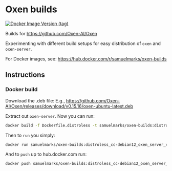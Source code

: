 Oxen builds
===========
[![Docker Image Version (tag)](https://img.shields.io/docker/v/samuelmarks/oxen-builds/distroless_cc-debian12_oxen_server_v0.15.16)](https://hub.docker.com/r/samuelmarks/oxen-builds/tags)

Builds for https://github.com/Oxen-AI/Oxen

Experimenting with different build setups for easy distribution of `oxen` and `oxen-server`.

For Docker images, see: https://hub.docker.com/r/samuelmarks/oxen-builds

## Instructions

### Docker build

Download the .deb file:
E.g., https://github.com/Oxen-AI/Oxen/releases/download/v0.15.16/oxen-ubuntu-latest.deb

Extract out `oxen-server`. Now you can run:
```sh
docker build -f Dockerfile.distroless -t samuelmarks/oxen-builds:distroless_cc-debian12_oxen_server_v0.15.16 .
```

Then to `run` you simply:
```sh
docker run samuelmarks/oxen-builds:distroless_cc-debian12_oxen_server_v0.15.16
```

And to `push` up to hub.docker.com run:
```sh
docker push samuelmarks/oxen-builds:distroless_cc-debian12_oxen_server_v0.15.16
```

